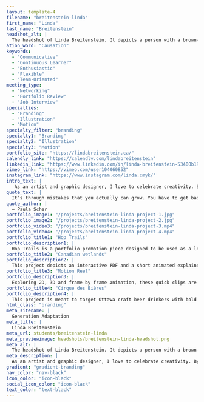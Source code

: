 ```yaml
---
layout: template-4
filename: "breitenstein-linda"
first_name: "Linda"
last_name: "Breitenstein"
headshot_alt: |
  The headshot of Linda Breitenstein. It depicts a person with a brown-blonde bob, and a necklace, smiling with their arms crossed.
ation_word: "Causation"
keywords:
  - "Communicative"
  - "Continuous Learner"
  - "Enthusiastic"
  - "Flexible"
  - "Team-Oriented"
meeting_type:
  - "Networking"
  - "Portfolio Review"
  - "Job Interview"
specialties:
  - "Branding"
  - "Illustration"
  - "Motion"
specialty_filter: "branding"
specialty1: "Branding"
specialty2: "Illustration"
specialty3: "Motion"
portfolio_site: "https://lindabreitenstein.ca/"
calendly_link: "https://calendly.com/lindabreitenstein"
linkedin_link: "https://www.linkedin.com/in/linda-breitenstein-53400b193/"
vimeo_link: "https://vimeo.com/user104060852"
instagram_link: "https://www.instagram.com/linda.cmyk/"
intro_text: |
   As an artist and graphic designer, I love to celebrate creativity. By exploring ideas, mixing mediums and techniques I have been able to transform my passion into purpose with design.
quote_text: |
  It’s through mistakes that you actually can grow. You have to get bad in order to get good.
quote_author: |
  — Paula Scher
portfolio_image1: "/projects/breitenstein-linda-project-1.jpg"
portfolio_image2: "/projects/breitenstein-linda-project-2.jpg"
portfolio_video3: "/projects/breitenstein-linda-project-3.mp4"
portfolio_video4: "/projects/breitenstein-linda-project-4.mp4"
portfolio_title1: "Hop Trails"
portfolio_description1: |
  Hop Trails is a portfolio promotion piece designed to be used as a leave behind “business card” for future employers. The label incorporates illustration, brand design and motion.
portfolio_title2: "Canadian wetlands"
portfolio_description2: |
  This project depicts an interactive PDF and a short animated explainer video. The content was based on the information found on the Government of Canada website.
portfolio_title3: "Motion Reel"
portfolio_description3: |
  Exploring 2D, 3D and frame by frame animation, these quick clips are from some of my favourite motion design projects.
portfolio_title4: "Cirque des Bières"
portfolio_description4: |
  This project is meant to target Ottawa craft beer drinkers with bold illustrations, patterns and colours.
html_class: "branding"
meta_sitename: |
  Generation Adaptation
meta_title: |
  Linda Breitenstein
meta_url: students/breitenstein-linda
meta_previewimage: headshots/breitenstein-linda-headshot.png
meta_alt: |
  The headshot of Linda Breitenstein. It depicts a person with a brown-blonde bob, and a necklace, smiling with their arms crossed.
meta_description: |
  As an artist and graphic designer, I love to celebrate creativity. By exploring ideas, mixing mediums and techniques I have been able to transform my passion into purpose with design.
gradient: "gradient-branding"
nav_color: "nav-black"
icon_color: "icon-black"
social_icon_color: "icon-black"
text_color: "text-black"
---
```

